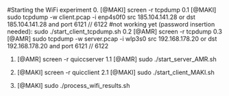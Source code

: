 #Starting the WiFi experiment
0. [@MAKI] screen -r tcpdump
0.1 [@MAKI] sudo tcpdump -w client.pcap -i enp4s0f0 src 185.104.141.28 or dst 185.104.141.28 and port 6121 // 6122	#not working yet (password insertion needed): sudo ./start_client_tcpdump.sh
0.2 [@AMR] screen -r tcpdump
0.3 [@AMR] sudo tcpdump -w server.pcap -i wlp3s0 src 192.168.178.20 or dst 192.168.178.20 and port 6121 // 6122

1. [@AMR] screen -r quiccserver
1.1 [@AMR] sudo ./start_server_AMR.sh
2. [@MAKI] screen -r quicclient
2.1 [@MAKI] sudo ./start_client_MAKI.sh

3. [@MAKI] sudo ./process_wifi_results.sh